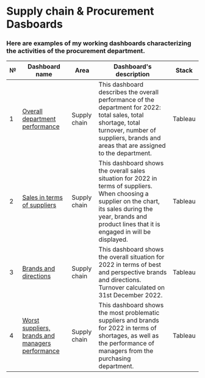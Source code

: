# Supply chain & Procurement Dasboards
### Here are examples of my working dashboards characterizing the activities of the procurement department.
№| Dashboard name                 | Area       | Dashboard's description | Stack |
-------| --------------------------------  | -------------- | --------------   | -------|
1      | [Overall department performance](https://public.tableau.com/app/profile/aleksei.pirozhkov/viz/Dashboards_Baltkam/Dashboard4?publish=yes)| Supply chain   | This dashboard describes the overall performance of the department for 2022: total sales, total shortage, total turnover, number of suppliers, brands and areas that are assigned to the department.  |Tableau|
2      | [Sales in terms of suppliers](https://public.tableau.com/app/profile/aleksei.pirozhkov/viz/Dashboards_Baltkam/Dashboard5?publish=yes)| Supply chain   | This dashboard shows the overall sales situation for 2022 in terms of suppliers. When choosing a supplier on the chart, its sales during the year, brands and product lines that it is engaged in will be displayed.  |Tableau|
3      | [Brands and directions](https://public.tableau.com/app/profile/aleksei.pirozhkov/viz/Dashboards_Baltkam/Dashboard6?publish=yes)| Supply chain   | This dashboard shows the overall situation for 2022 in terms of best and perspective brands and directions. Turnover calculated on 31st December 2022.  |Tableau|
4      | [Worst suppliers, brands and managers performance](https://public.tableau.com/app/profile/aleksei.pirozhkov/viz/Dashboards_Baltkam/Dashboard7?publish=yes)| Supply chain   | This dashboard shows the most problematic suppliers and brands for 2022 in terms of shortages, as well as the performance of managers from the purchasing department.  |Tableau|

